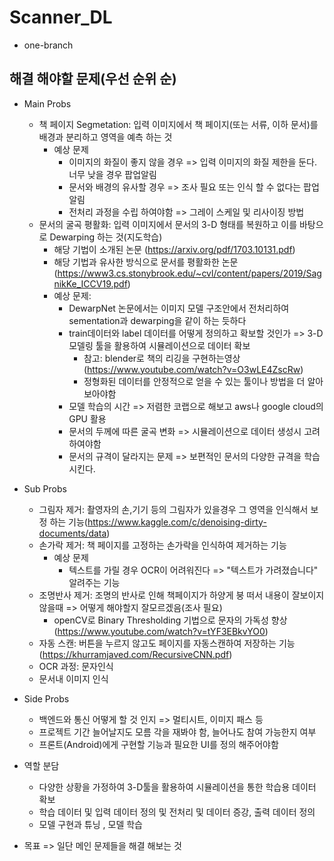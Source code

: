 # Scanner_DL
- one-branch

## 해결 해야할 문제(우선 순위 순)
- Main Probs
  - 책 페이지 Segmetation: 입력 이미지에서  책 페이지(또는 서류, 이하 문서)를 배경과 분리하고 영역을 예측 하는 것
    - 예상 문제
      - 이미지의 화질이 좋지 않을 경우 => 입력 이미지의 화질 제한을 둔다. 너무 낮을 경우 팝업알림
      - 문서와 배경의 유사할 경우 => 조사 필요 또는 인식 할 수 없다는 팝업알림
      - 전처리 과정을 수립 하여야함 => 그레이 스케일 및 리사이징 방법
  - 문서의 굴곡 평활화: 입력 이미지에서 문서의 3-D 형태를 복원하고 이를 바탕으로 Dewarping 하는 것(지도학습)
    - 해당 기법이 소개된 논문 (https://arxiv.org/pdf/1703.10131.pdf)
    - 해당 기법과 유사한 방식으로 문서를 평활화한 논문 (https://www3.cs.stonybrook.edu/~cvl/content/papers/2019/SagnikKe_ICCV19.pdf)
    - 예상 문제:
      - DewarpNet 논문에서는 이미지 모델 구조안에서 전처리하여 sementation과 dewarping을 같이 하는 듯하다
      - train데이터와 label 데이터를 어떻게 정의하고 확보할 것인가 => 3-D 모델링 툴을 활용하여 시뮬레이션으로 데이터 확보
        - 참고: blender로 책의 리깅을 구현하는영상(https://www.youtube.com/watch?v=O3wLE4ZscRw)
        - 정형화된 데이터를 안정적으로 얻을 수 있는 툴이나 방법을 더 알아 보아야함
      - 모델 학습의 시간 => 저렴한 코랩으로 해보고 aws나 google cloud의 GPU 활용
      - 문서의 두께에 따른 굴곡 변화 => 시뮬레이션으로 데이터 생성시 고려하여야함
      - 문서의 규격이 달라지는 문제 => 보편적인 문서의 다양한 규격을 학습시킨다.
    
- Sub Probs
  - 그림자 제거:
    촬영자의 손,기기 등의 그림자가 있을경우 그 영역을 인식해서 보정 하는 기능(https://www.kaggle.com/c/denoising-dirty-documents/data)
  - 손가락 제거:
    책 페이지를 고정하는 손가락을 인식하여 제거하는 기능
    - 예상 문제
      - 텍스트를 가릴 경우 OCR이 어려워진다 => "텍스트가 가려졌습니다" 알려주는 기능
  - 조명반사 제거:
    조명의 반사로 인해 책페이지가 하양게 붕 떠서 내용이 잘보이지 않을때 => 어떻게 해야할지 잘모르겠음(조사 필요)
    - openCV로 Binary Thresholding 기법으로 문자의 가독성 향상 (https://www.youtube.com/watch?v=tYF3EBkvYO0)
  - 자동 스캔:
    버튼을 누르지 않고도 페이지를 자동스캔하여 저장하는 기능 (https://khurramjaved.com/RecursiveCNN.pdf)
  - OCR 과정: 문자인식
  - 문서내 이미지 인식
    
- Side Probs
  - 백엔드와 통신 어떻게 할 것 인지 => 멀티시트, 이미지 패스 등
  - 프로젝트 기간 늘어날지도 모름 각을 재봐야 함, 늘어나도 참여 가능한지 여부
  - 프론트(Android)에게 구현할 기능과 필요한 UI를 정의 해주어야함
    
- 역할 분담
  - 다양한 상황을 가정하여 3-D툴을 활용하여 시뮬레이션을 통한 학습용 데이터 확보
  - 학습 데이터 및 입력 데이터 정의 및 전처리 및 데이터 증강, 출력 데이터 정의
  - 모델 구현과 튜닝 , 모델 학습


- 목표 => 일단 메인 문제들을 해결 해보는 것
  
